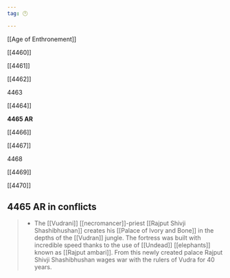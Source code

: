 ```yaml
---
tag: 🕛

---
```

[[Age of Enthronement]]


[[4460]]

[[4461]]

[[4462]]

4463

[[4464]]

**4465 AR**

[[4466]]

[[4467]]

4468

[[4469]]

[[4470]]



## 4465 AR in conflicts

>  - The [[Vudrani]] [[necromancer]]-priest [[Rajput Shivji Shashibhushan]] creates his [[Palace of Ivory and Bone]] in the depths of the [[Vudran]] jungle. The fortress was built with incredible speed thanks to the use of [[Undead]] [[elephants]] known as [[Rajput ambari]]. From this newly created palace Rajput Shivji Shashibhushan wages war with the rulers of Vudra for 40 years.






